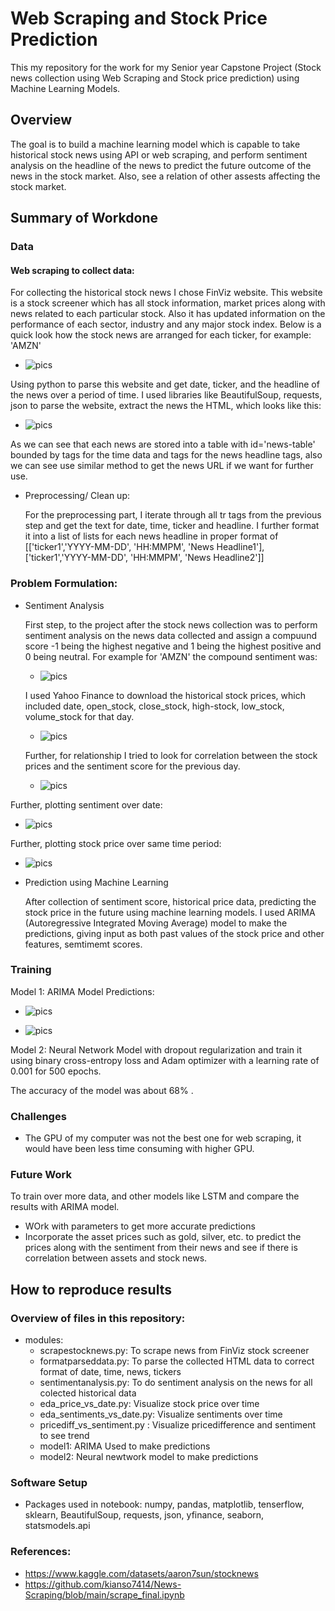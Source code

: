 # Web Scraping and Stock Price Prediction

This my repository for the work for my Senior year Capstone Project (Stock news collection using Web Scraping and Stock price prediction) using Machine Learning Models.

## Overview
The goal is to build a machine learning model which is capable to take historical stock news using API or web scraping, and perform sentiment analysis on the headline of the news to predict the future outcome of the news in the stock market. Also, see a relation of other assests affecting the stock market.

## Summary of Workdone

### Data

#### Web scraping to collect data:
For collecting the historical stock news I chose FinViz website. This website is a stock screener which has all stock information, market prices along with news related to each particular stock. Also it has updated information on the performance of each sector, industry and any major stock index. Below is a quick look how the stock news are arranged for each ticker, for example: 'AMZN'
   * ![pics](https://github.com/lasta11/DATA-CAPSTONE-PROJECT/blob/main/Example%20Images/Finviz%20News.png)

Using python to parse this website and get date, ticker, and the headline of the news over a period of time. I used libraries like BeautifulSoup, requests, json to parse the website, extract the news the HTML, which looks like this: 
  * ![pics](https://github.com/lasta11/DATA-CAPSTONE-PROJECT/blob/main/Example%20Images/HTML%20Scraping.png)
  
  As we can see that each news are stored into a table with id='news-table' bounded by <tr>tags for the time data and <a></a> tags for the news headline tags, also we can see use similar method to get the news URL if we want for further use.  

  
* Preprocessing/ Clean up:
  
  For the preprocessing part, I iterate through all tr tags from the previous step and get the text for date, time, ticker and headline. I further format it into a list of lists for each news headline in proper format of [['ticker1','YYYY-MM-DD', 'HH:MMPM', 'News Headline1'], ['ticker1','YYYY-MM-DD', 'HH:MMPM', 'News Headline2']]


### Problem Formulation:

* Sentiment Analysis
  
  First step, to the project after the stock news collection was to perform sentiment analysis on the news data collected and assign a compuund score -1 being the highest negative and 1 being the highest positive and 0 being neutral. For example for 'AMZN' the compound sentiment was:
  
  * ![pics](https://github.com/lasta11/DATA-CAPSTONE-PROJECT/blob/main/Example%20Images/CompoundStock%20Sentiment.png)
 
  I used Yahoo Finance to download the historical stock prices, which included date, open_stock, close_stock, high-stock, low_stock, volume_stock for that day. 
  
  * ![pics](https://github.com/lasta11/DATA-CAPSTONE-PROJECT/blob/main/Example%20Images/Sony-sentiment.png)
  
  Further, for relationship I tried to look for correlation between the stock prices and the sentiment score for the previous day. 
  
  * ![pics](https://github.com/lasta11/DATA-CAPSTONE-PROJECT/blob/main/Example%20Images/Sentiment%20Score.png)

 Further, plotting sentiment over date: 
  * ![pics](https://github.com/lasta11/DATA-CAPSTONE-PROJECT/blob/main/Example%20Images/Sony_sentiment-date.png)
  
 Further, plotting stock price over same time period: 
  
  * ![pics](https://github.com/lasta11/DATA-CAPSTONE-PROJECT/blob/main/Example%20Images/Sony_sentiment_time.png)
  
* Prediction using Machine Learning

  After collection of sentiment score, historical price data, predicting the stock price in the future using machine learning models. I used ARIMA (Autoregressive Integrated Moving Average) model to make the predictions, giving input as both past values of the stock price and other features, semtimemt scores. 
  
### Training
Model 1: ARIMA Model Predictions: 
  
 * ![pics](https://github.com/lasta11/DATA-CAPSTONE-PROJECT/blob/main/Example%20Images/Predictions_SONY.png)
  
 * ![pics](https://github.com/lasta11/DATA-CAPSTONE-PROJECT/blob/main/Example%20Images/Pep_predictions.png)

Model 2: Neural Network Model with dropout regularization and train it using binary cross-entropy loss and Adam optimizer with a learning rate of 0.001 for 500 epochs.

The accuracy of the model was about 68% . 
 

### Challenges 
  
* The GPU of my computer was not the best one for web scraping, it would have been less time consuming with higher GPU.
  
  
### Future Work

  To train over more data, and other models like LSTM and compare the results with ARIMA model.
* WOrk with parameters to get more accurate predictions
* Incorporate the asset prices such as gold, silver, etc. to predict the prices along with the sentiment from their news and see if there is correlation between assets and stock news.

## How to reproduce results

### Overview of files in this repository:
  
  * modules:
      * scrapestocknews.py: To scrape news from FinViz stock screener
      * formatparseddata.py: To parse the collected HTML data to correct format of date, time, news, tickers
      * sentimentanalysis.py: To do sentiment analysis on the news for all colected historical data
      * eda_price_vs_date.py: Visualize stock price over time
      * eda_sentiments_vs_date.py: Visualize sentiments over time
      * pricediff_vs_sentiment.py : Visualize pricedifference and sentiment to see trend
      * model1: ARIMA Used to make predictions
      * model2: Neural newtwork model to make predictions



### Software Setup
* Packages used in notebook: numpy, pandas, matplotlib, tenserflow, sklearn, BeautifulSoup, requests, json, yfinance, seaborn, statsmodels.api



### References:
* https://www.kaggle.com/datasets/aaron7sun/stocknews
* https://github.com/kianso7414/News-Scraping/blob/main/scrape_final.ipynb
  


